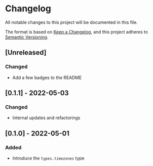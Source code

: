 # Changelog

All notable changes to this project will be documented in this file.

The format is based on [Keep a Changelog](https://keepachangelog.com/en/1.0.0/), and this project adheres to [Semantic Versioning](https://semver.org/spec/v2.0.0.html).

## [Unreleased]

### Changed

- Add a few badges to the README

## [0.1.1] - 2022-05-03

### Changed

- Internal updates and refactorings

## [0.1.0] - 2022-05-01

### Added

- Introduce the `types.timezones` type
